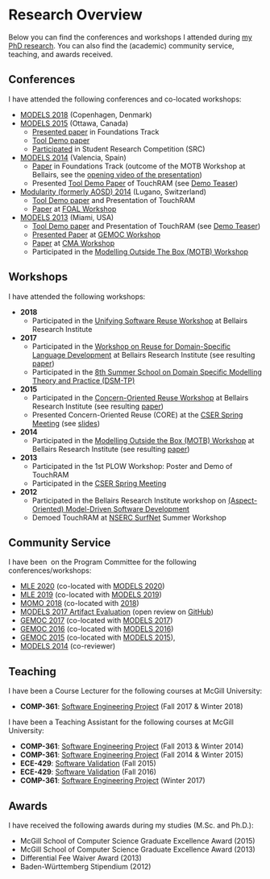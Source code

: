 # Research Overview

Below you can find the conferences and workshops I attended during [my PhD research](./index.md).
You can also find the (academic) community service, teaching, and awards received.

## Conferences

I have attended the following conferences and co-located workshops:

* [MODELS 2018](https://modelsconf2018.github.io/) (Copenhagen, Denmark)
* [MODELS 2015](https://cruise.eecs.uottawa.ca/models2015/) (Ottawa, Canada)
    * [Presented paper](./index.md#paper-12) in Foundations Track
    * [Tool Demo paper](./index.md#paper-13)
    * [Participated](./index.md#paper-11) in Student Research Competition (SRC)
* [MODELS 2014](https://models2014.webs.upv.es/) (Valencia, Spain)
    * [Paper](./index.md#paper-7) in Foundations Track (outcome of the MOTB Workshop at Bellairs, see the [opening video of the presentation](https://www.youtube.com/watch?v=MuXBQQIMz8k))
    * Presented [Tool Demo Paper](./index.md#paper-8) of TouchRAM (see [Demo Teaser](https://www.youtube.com/watch?v=Am9jp2y2Uds))
* [Modularity (formerly AOSD) 2014](https://modularity.info/conference/2014/) (Lugano, Switzerland)
    * [Tool Demo paper](./index.md#paper-6) and Presentation of TouchRAM
    * [Paper](./index.md#paper-9) at [FOAL Workshop](https://www.cs.ucf.edu/~leavens/FOAL/index-2014.shtml)
* [MODELS 2013](https://models2013.lcc.uma.es/) (Miami, USA)
    * [Tool Demo paper](./index.md#paper-3) and Presentation of TouchRAM (see [Demo Teaser](https://www.youtube.com/watch?v=Dxc5LvV3Nsw))
    * [Presented Paper](./index.md#paper-5) at [GEMOC Workshop](https://gemoc.org/events/gemoc2013.html)
    * [Paper](./index.md#paper-4) at [CMA Workshop](https://web.archive.org/web/20220119161633/https://cserg0.site.uottawa.ca/cma2013models/)
    * Participated in the [Modelling Outside The Box (MOTB) Workshop](https://web.archive.org/web/20210514061615/http://cserg0.site.uottawa.ca/modelingoutsidethebox2013/)

## Workshops

I have attended the following workshops:

* **2018**
    * Participated in the [Unifying Software Reuse Workshop](https://www.bellairs2018.ece.mcgill.ca) at Bellairs Research Institute
* **2017**
    * Participated in the [Workshop on Reuse for Domain-Specific Language Development](https://www.cs.mcgill.ca/~joerg/SEL/Language_Reuse_Bellairs_2017.html) at Bellairs Research Institute (see resulting [paper](./index.md/#paper-18))
    * Participated in the [8th Summer School on Domain Specific Modelling Theory and Practice (DSM-TP)](https://web.archive.org/web/20211204021727/https://msdl.cs.mcgill.ca/conferences/dsm-tp-2017/index_html)
* **2015**
    * Participated in the [Concern-Oriented Reuse Workshop](https://www.cs.mcgill.ca/~joerg/SEL/CORE_Bellairs_2015.html) at Bellairs Research Institute (see resulting [paper](./index.md/#paper-16))
    * Presented Concern-Oriented Reuse (CORE) at the [CSER Spring Meeting](https://web.archive.org/web/20201027005607/https://sites.google.com/site/cser2015spring/) (see [slides](https://mattsch.com/wp-content/papercite-data/pdf/cser-schoettle2015_slides.pdf))
* **2014**
    * Participated in the [Modelling Outside the Box (MOTB) Workshop](https://www.cs.mcgill.ca/~joerg/SEL/MOTB_Bellairs_2014.html) at Bellairs Research Institute (see resulting [paper](./index.md/#paper-7))
* **2013**
    * Participated in the 1st PLOW Workshop: Poster and Demo of TouchRAM
    * Participated in the [CSER Spring Meeting](https://users.encs.concordia.ca/~pcr/cser/index.html)
* **2012**
    * Participated in the Bellairs Research Institute workshop on [(Aspect-Oriented) Model-Driven Software Development](https://www.cs.mcgill.ca/~joerg/SEL/AOM_Bellairs_2012.html)
    * Demoed TouchRAM at [NSERC SurfNet](https://www.nsercsurfnet.ca) Summer Workshop

## Community Service

I have been  on the Program Committee for the following conferences/workshops:

* [MLE 2020](https://mleworkshop.github.io/editions/mle2020/) (co-located with [MODELS 2020](https://conf.researchr.org/home/models-2020))
* [MLE 2019](https://gemoc.org/events/mle2019) (co-located with [MODELS 2019](https://modelsconf19.org/))
* [MOMO 2018](https://2018.programming-conference.org/track/MOMO-2018-papers) (co-located with [<Programming> 2018](https://2018.programming-conference.org/home))
* [MODELS 2017 Artifact Evaluation](https://models17ae.itu.dk/) (open review on [GitHub](https://github.com/grammarware/models17))
* [GEMOC 2017](https://gemoc.org/events/gemoc2017.html) (co-located with [MODELS 2017](https://web.archive.org/web/20180628044654/https://www.cs.utexas.edu/models2017))
* [GEMOC 2016](https://gemoc.org/events/gemoc2016.html) (co-located with [MODELS 2016](https://web.archive.org/web/20240303155734/https://models2016.irisa.fr/))
* [GEMOC 2015](https://gemoc.org/events/gemoc2015.html) (co-located with [MODELS 2015](https://cruise.eecs.uottawa.ca/models2015/)),
* [MODELS 2014](https://models2014.webs.upv.es/) (co-reviewer)

## Teaching

I have been a Course Lecturer for the following courses at McGill University:

* **COMP-361**: [Software Engineering Project](https://mcgill.ca/study/2017-2018/courses/comp-361d1) (Fall 2017 & Winter 2018)

I have been a Teaching Assistant for the following courses at McGill University:

* **COMP-361**: [Software Engineering Project](https://mcgill.ca/study/2013-2014/courses/comp-361d1) (Fall 2013 & Winter 2014)
* **COMP-361**: [Software Engineering Project](https://mcgill.ca/study/2014-2015/courses/comp-361d1) (Fall 2014 & Winter 2015)
* **ECE-429**: [Software Validation](https://mcgill.ca/study/2015-2016/courses/ecse-429) (Fall 2015)
* **ECE-429**: [Software Validation](https://mcgill.ca/study/2016-2017/courses/ecse-429) (Fall 2016)
* **COMP-361**: [Software Engineering Project](https://mcgill.ca/study/2016-2017/courses/comp-361d2) (Winter 2017)

## Awards

<!-- markdownlint-disable-next-line max-one-sentence-per-line -->
I have received the following awards during my studies (M.Sc. and Ph.D.):

* McGill School of Computer Science Graduate Excellence Award (2015)
* McGill School of Computer Science Graduate Excellence Award (2013)
* Differential Fee Waiver Award (2013)
* Baden-Württemberg Stipendium (2012)
